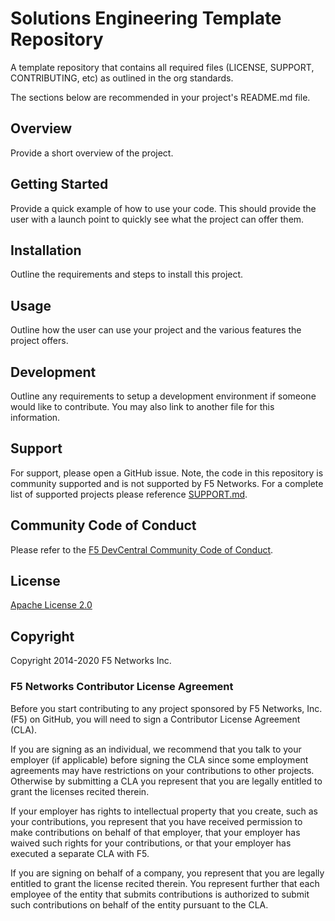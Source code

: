 # Solutions Engineering Template Repository
A template repository that contains all required files (LICENSE, SUPPORT, CONTRIBUTING, etc) as outlined in the org standards.  


The sections below are recommended in your project's README.md file. 

## Overview
Provide a short overview of the project.

## Getting Started
Provide a quick example of how to use your code.  This should provide the user with a launch point to quickly see what the project can offer them. 

## Installation
Outline the requirements and steps to install this project. 

## Usage
Outline how the user can use your project and the various features the project offers. 

## Development
Outline any requirements to setup a development environment if someone would like to contribute.  You may also link to another file for this information. 

## Support
For support, please open a GitHub issue.  Note, the code in this repository is community supported and is not supported by F5 Networks.  For a complete list of supported projects please reference [SUPPORT.md](support.md).

## Community Code of Conduct
Please refer to the [F5 DevCentral Community Code of Conduct](code_of_conduct.md).


## License
[Apache License 2.0](LICENSE)

## Copyright
Copyright 2014-2020 F5 Networks Inc.


### F5 Networks Contributor License Agreement

Before you start contributing to any project sponsored by F5 Networks, Inc. (F5) on GitHub, you will need to sign a Contributor License Agreement (CLA).

If you are signing as an individual, we recommend that you talk to your employer (if applicable) before signing the CLA since some employment agreements may have restrictions on your contributions to other projects.
Otherwise by submitting a CLA you represent that you are legally entitled to grant the licenses recited therein.

If your employer has rights to intellectual property that you create, such as your contributions, you represent that you have received permission to make contributions on behalf of that employer, that your employer has waived such rights for your contributions, or that your employer has executed a separate CLA with F5.

If you are signing on behalf of a company, you represent that you are legally entitled to grant the license recited therein.
You represent further that each employee of the entity that submits contributions is authorized to submit such contributions on behalf of the entity pursuant to the CLA.